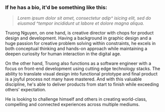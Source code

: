 ### If he has a bio, it'd be something like this:

> _Lorem ipsum dolor sit amet, consectetur adip^ isicing elit, sed do eiusmod ^tempor incididunt ut labore et dolore magna aliqua._

Truong Nguyen, on one hand, is creative director with chops for product design and development. Having a background in graphic design and a huge passion for creative problem solving within constraints, he excels in both conceptual thinking and hands-on approach while maintaining a deepen curiosity for human interaction in the digital age.

On the other hand, Truong also functions as a software engineer with a focus on front-end development using cutting edge technology stacks. The ability to translate visual design into functional prototype and final product is a joyful process not many have mastered. And with this valuable discipline, he's able to deliver products from start to finish while exceeding others' expectation.

He is looking to challenge himself and others in creating world-class, compelling and connected experiences across multiple mediums.
